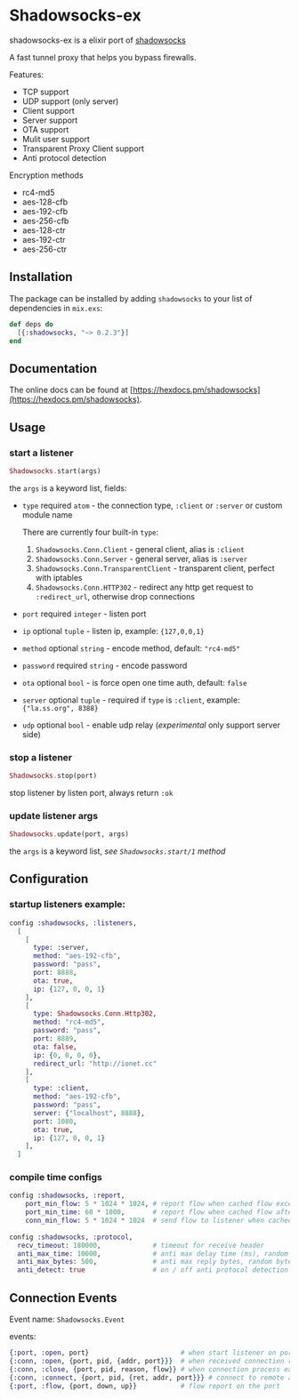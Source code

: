 # Shadowsocks-ex

shadowsocks-ex is a elixir port of [shadowsocks](https://github.com/shadowsocks/shadowsocks)

A fast tunnel proxy that helps you bypass firewalls.

Features:
- TCP  support
- UDP  support (only server)
- Client support
- Server support
- OTA    support
- Mulit user support
- Transparent Proxy Client support
- Anti protocol detection

Encryption methods
- rc4-md5
- aes-128-cfb
- aes-192-cfb
- aes-256-cfb
- aes-128-ctr
- aes-192-ctr
- aes-256-ctr

## Installation

The package can be installed
by adding `shadowsocks` to your list of dependencies in `mix.exs`:

```elixir
def deps do
  [{:shadowsocks, "~> 0.2.3"}]
end
```

## Documentation
The online docs can
be found at [https://hexdocs.pm/shadowsocks](https://hexdocs.pm/shadowsocks).

## Usage
### start a listener

```elixir
Shadowsocks.start(args)
```

the `args` is a keyword list, fields:

 * `type` required `atom` - the connection type, `:client` or `:server` or custom module name
    
    There are currently four built-in `type`:
    
    1. `Shadowsocks.Conn.Client` - general client, alias is `:client`
    2. `Shadowsocks.Conn.Server` - general server, alias is `:server`
    3. `Shadowsocks.Conn.TransparentClient` - transparent client, perfect with iptables
    4. `Shadowsocks.Conn.HTTP302` - redirect any http get request to `:redirect_url`, otherwise drop connections
    
 * `port` required `integer` - listen port
 * `ip`   optional `tuple` - listen ip, example: `{127,0,0,1}`
 * `method` optional `string` - encode method, default: `"rc4-md5"`
 * `password` required `string` - encode password
 * `ota` optional `bool` - is force open one time auth, default: `false`
 * `server` optional `tuple` - required if `type` is `:client`, example: `{"la.ss.org", 8388}`
 * `udp`   optional `bool` - enable udp relay (*experimental* only support server side)

### stop a listener

```elixir
Shadowsocks.stop(port)
```

  stop listener by listen port, always return `:ok`

### update listener args

```elixir
Shadowsocks.update(port, args)
```

  the `args` is a keyword list, *see `Shadowsocks.start/1` method*


## Configuration

### startup listeners example:

```elixir
config :shadowsocks, :listeners,
  [
    [
      type: :server,
      method: "aes-192-cfb",
      password: "pass",
      port: 8888,
      ota: true,
      ip: {127, 0, 0, 1}
    ],
    [
      type: Shadowsocks.Conn.Http302,
      method: "rc4-md5",
      password: "pass",
      port: 8889,
      ota: false,
      ip: {0, 0, 0, 0},
      redirect_url: "http://ionet.cc"
    ],
    [
      type: :client,
      method: "aes-192-cfb",
      password: "pass",
      server: {"localhost", 8888},
      port: 1080,
      ota: true,
      ip: {127, 0, 0, 1}
    ],
  ]

```


### compile time configs

```elixir
config :shadowsocks, :report,
    port_min_flow: 5 * 1024 * 1024, # report flow when cached flow exceed :port_min_flow
    port_min_time: 60 * 1000,       # report flow when cached flow after :port_min_time
    conn_min_flow: 5 * 1024 * 1024  # send flow to listener when cached flow exceed :conn_min_flow
    
config :shadowsocks, :protocol,
  recv_timeout: 180000,             # timeout for receive header
  anti_max_time: 10000,             # anti max delay time (ms), random sleep time before close connection
  anti_max_bytes: 500,              # anti max reply bytes, random bytes send to client
  anti_detect: true                 # on / off anti protocol detection
```

## Connection Events

Event name: `Shadowsocks.Event`

events:

```elixir
{:port, :open, port}                       # when start listener on port
{:conn, :open, {port, pid, {addr, port}}}  # when received connection request
{:conn, :close, {port, pid, reason, flow}} # when connection process exited
{:conn, :connect, {port, pid, {ret, addr, port}}} # connect to remote addr result
{:port, :flow, {port, down, up}}           # flow report on the port
```

